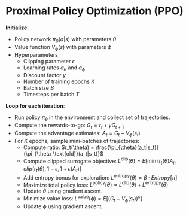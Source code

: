 # Proximal Policy Optimization (PPO)

**Initialize**:
- Policy network $\pi_{\theta}(a|s)$ with parameters $\theta$
- Value function $V_{\phi}(s)$ with parameters $\phi$
- Hyperparameters
    - Clipping parameter $\epsilon$
    - Learning rates $a_{\theta}$ and $a_{\phi}$
    - Discount factor $\gamma$
    - Number of training epochs $K$
    - Batch size $B$
    - Timesteps per batch $T$


**Loop for each iteration**:
- Run policy $\pi_{\theta}$ in the environment and collect set of trajectories.
- Compute the rewards-to-go: $G_t = r_t + \gamma G_{t+1}$
- Compute the advantage estimates: $A_t = G_t - V_{\phi}(s_t)$
- For $K$ epochs, sample mini-batches of trajectories:
    - Compute ratio: $r_t(\theta) = \frac{\pi_{\theta}(a_t|s_t)}{\pi_{\theta_\text{old}}(a_t|s_t)}$
    - Compute clipped surrogate objective: $L^{\text{clip}}(\theta) = E[\min (r_t(\theta) A_t, clip(r_t(\theta), 1 - \epsilon, 1+\epsilon)A_t)]$
    - Add entropy bonus for exploration: $L^{\text{entropy}}(\theta) = \beta \cdot Entropy [\pi]$
    - Maximize total policy loss: $L^{\text{policy}}(\theta) = L^{\text{clip}}(\theta) + L^{\text{entropy}}(\theta)$
    - Update $\theta$ using gradient ascent.
    - Minimize value loss: $L^{\text{value}}(\phi) = E[(G_t - V_{\phi}(s_t))^s]$
    - Update $\phi$ using gradient ascent.

